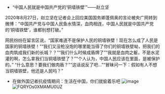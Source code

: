 * “中国人民就是中国共产党的‘铜墙铁壁’”——赵立坚
 
2020年8月27日，赵立坚在记者会上回应美国国务卿蓬佩奥的言论被央广网转到微博：“中国共产党与中国人民鱼水情深，血肉相连，中国人民就是中国共产党的‘铜墙铁壁’，谁都别想打破。”

网民纷纷在留言区说，“国家难道不是保护人民的铜墙铁壁！现在怎么成了人民是国家的铜墙铁壁！”“我们又没枪没炮的哪里能当得了你们的铜墙铁壁呦，把我们的血肉筑成我们新的长城？？”“我们什么时候成盾牌了”“我就是血肉之躯，不是水泥灌的啊，怎么拿我们当铜墙铁壁了？”“个人认为，中国人民应该在里面，是被保护的。”
 “什么意思？要我们做肉盾？”“这话说反了吧…”“冒昧问一下：假如有人不想当铜墙铁壁，他还是人民吗？”
 
 * 在做外国记者抗疫情期间：生活在中国，你们就偷着乐吧
 ![image](https://github.com/jiayouba233/run/blob/main/%E5%A4%96%E4%BA%A4%E9%83%A8%E5%8F%91%E8%A8%80%E7%B2%BE%E9%80%89/%E5%81%B7%E7%9D%80%E4%B9%90.jpeg)
 ![FQRYOs0XMAMU0UZ](https://user-images.githubusercontent.com/72449367/163700430-f8375c4c-3bb6-4059-8efd-ea087fd085c7.jpg)
